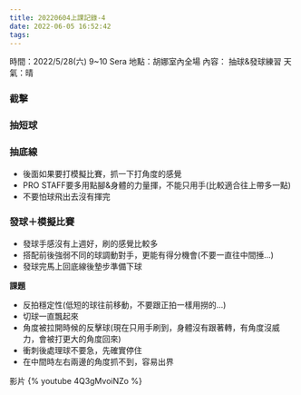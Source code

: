 ```yaml
---
title: 20220604上課記錄-4
date: 2022-06-05 16:52:42
tags:
---
```


時間：2022/5/28(六) 9~10 Sera
地點：胡娜室內全場
內容： 抽球&發球練習
天氣：晴


### 截擊
### 抽短球

### 抽底線
- 後面如果要打模擬比賽，抓一下打角度的感覺
- PRO STAFF要多用點腳&身體的力量揮，不能只用手(比較適合往上帶多一點)
- 不要怕球飛出去沒有揮完

### 發球＋模擬比賽
- 發球手感沒有上週好，刷的感覺比較多
- 搭配前後強弱不同的球調動對手，更能有得分機會(不要一直往中間捶...)
- 發球完馬上回底線後墊步準備下球
 
**課題**
- 反拍穩定性(低短的球往前移動，不要跟正拍一樣用撈的...)
- 切球一直飄起來
- 角度被拉開時候的反擊球(現在只用手刷到，身體沒有跟著轉，有角度沒威力，會被打更大的角度回來)
- 衝刺後處理球不要急，先確實停住
- 在中間時左右兩邊的角度抓不到，容易出界

影片
{% youtube 4Q3gMvoiNZo %}